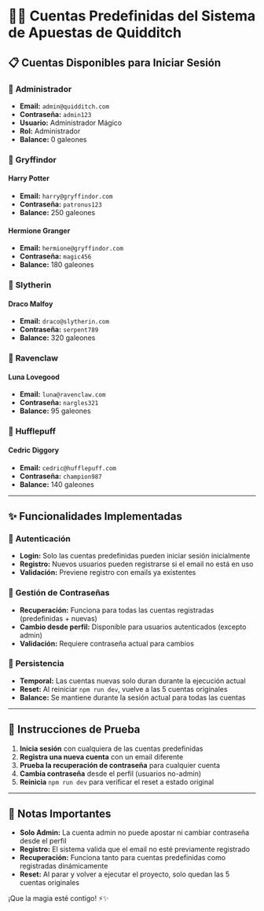 # 🧙‍♀️ Cuentas Predefinidas del Sistema de Apuestas de Quidditch

## 📋 Cuentas Disponibles para Iniciar Sesión

### 🏰 **Administrador**
- **Email:** `admin@quidditch.com`
- **Contraseña:** `admin123`
- **Usuario:** Administrador Mágico
- **Rol:** Administrador
- **Balance:** 0 galeones

### 🦁 **Gryffindor**
#### Harry Potter
- **Email:** `harry@gryffindor.com`
- **Contraseña:** `patronus123`
- **Balance:** 250 galeones

#### Hermione Granger
- **Email:** `hermione@gryffindor.com`
- **Contraseña:** `magic456`
- **Balance:** 180 galeones

### 🐍 **Slytherin**
#### Draco Malfoy
- **Email:** `draco@slytherin.com`
- **Contraseña:** `serpent789`
- **Balance:** 320 galeones

### 🦅 **Ravenclaw**
#### Luna Lovegood
- **Email:** `luna@ravenclaw.com`
- **Contraseña:** `nargles321`
- **Balance:** 95 galeones

### 🦡 **Hufflepuff**
#### Cedric Diggory
- **Email:** `cedric@hufflepuff.com`
- **Contraseña:** `champion987`
- **Balance:** 140 galeones

---

## ✨ **Funcionalidades Implementadas**

### 🔐 **Autenticación**
- **Login:** Solo las cuentas predefinidas pueden iniciar sesión inicialmente
- **Registro:** Nuevos usuarios pueden registrarse si el email no está en uso
- **Validación:** Previene registro con emails ya existentes

### 🔑 **Gestión de Contraseñas**
- **Recuperación:** Funciona para todas las cuentas registradas (predefinidas + nuevas)
- **Cambio desde perfil:** Disponible para usuarios autenticados (excepto admin)
- **Validación:** Requiere contraseña actual para cambios

### 💾 **Persistencia**
- **Temporal:** Las cuentas nuevas solo duran durante la ejecución actual
- **Reset:** Al reiniciar `npm run dev`, vuelve a las 5 cuentas originales
- **Balance:** Se mantiene durante la sesión actual para todas las cuentas

---

## 🧪 **Instrucciones de Prueba**

1. **Inicia sesión** con cualquiera de las cuentas predefinidas
2. **Registra una nueva cuenta** con un email diferente
3. **Prueba la recuperación de contraseña** para cualquier cuenta
4. **Cambia contraseña** desde el perfil (usuarios no-admin)
5. **Reinicia** `npm run dev` para verificar el reset a estado original

---

## 🚨 **Notas Importantes**

- **Solo Admin:** La cuenta admin no puede apostar ni cambiar contraseña desde el perfil
- **Registro:** El sistema valida que el email no esté previamente registrado
- **Recuperación:** Funciona tanto para cuentas predefinidas como registradas dinámicamente
- **Reset:** Al parar y volver a ejecutar el proyecto, solo quedan las 5 cuentas originales

¡Que la magia esté contigo! ⚡✨
